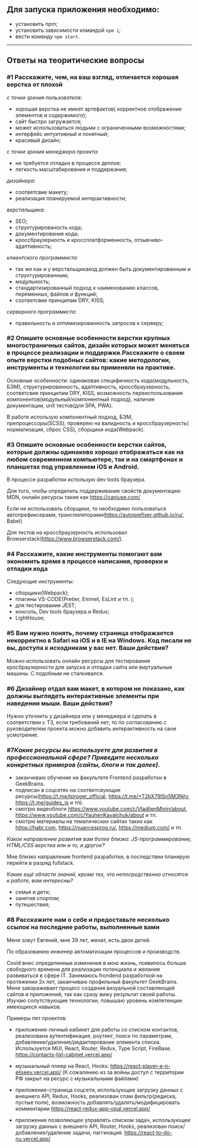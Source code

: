 ## Для запуска приложения необходимо:
* установить npm;
* установить зависимости командой `npm i`;
* вести команду `npm start`.

-------

## Ответы на теоритические вопросы

### #1 Расскажите, чем, на ваш взгляд, отличается хорошая верстка от плохой

*с точки зрения пользователя:*

* хорошая верстка не имеет артефактов( корректное отображение элементов и содержимого);
* сайт быстро загружается;
* может использоваться людьми с ограниченными возможностями;
* интерфейс интуитивный и понятный;
* красивый дизайн;

*с точки зрения менеджера проекта:*

* не требуется отладки в процессе деплоя;
* легкость масштабирования и поддержания;

*дизайнера:*

* соответсвие макету;
* реализация планируемой интерактивности;

*верстальщика:*

* SEO;
* структурированость кода;
* документирование кода;
* кроссбраузерность и кроссплатформенность, отзывчиво-адаптивность;

*клиентского программиста:*

* так же как и у верстальщикакод должен быть документированным и структурированным;
* модульность;
* стандартизированный подход к наименованию классов, переменных, файлов и функций;
* соответсвие принципам DRY, KISS;

*серверного программиста:*

* правильность и оптимизированность запросов к серверу;

### #2 Опишите основные особенности верстки крупных многостраничных сайтов, дизайн которых может меняться в процессе реализации и поддержки.Расскажите о своем опыте верстки подобных сайтов: какие методологии, инструменты и технологии вы применяли на практике. 

Основные особенности: одинаковая специфичность кода(модульность, БЭМ), структурированность, адаптивность, кроссбраузерность, соответсвие принципам DRY, KISS, возможность переиспользования компонентов(модульный/компонентный подход), наличие документации, unit тестов(для SPA, PWA).

В работе использую компонентный подход, БЭМ, препроцессоры(SCSS), проверяю на валидность и кроссбраузерность( нормализация, сброс CSS), сборщики кода(Webpack).

### #3 Опишите основные особенности верстки сайтов, которые должны одинаково хорошо отображаться как на любом современном компьютере, так и на смартфонах и планшетах под управлением iOS и Android. 

В процессе разработки использую dev toots браузера.

Для того, чтобы определить поддерживание свойств документацию MDN, онлайн ресурсы такие как https://caniuse.com/

Если не использовать сборщики, то необходимо пользоваться автопрефиксерами, транспиляторами(https://autoprefixer.github.io/ru/, Babel)

Для тестов на кроссбраузерность использовал Browserstack(https://www.browserstack.com/).

### #4 Расскажите, какие инструменты помогают вам экономить время в процессе написания, проверки и отладки кода

Следующие инструменты:
* сборщики(Webpack);
* плагины VS-CODE(Pretier, Emmet, EsLint и тп. );
* для тестирования JEST;
* консоль, Dev tools браузера и Redux;
* LightHouse;

### #5 Вам нужно понять, почему страница отображается некорректно в Safari на iOS и в IE на Windows. Код писали не вы, доступа к исходникам у вас нет. Ваши действия? 

Можно использовать онлайн ресурсы для тестирования кросбраузерности для запуска и отладки сайта или виртуальные машины.
С подобным не сталкивался.

### #6 Дизайнер отдал вам макет, в котором не показано, как должны выглядеть интерактивные элементы при наведении мыши. Ваши действия?

Нужно уточнить у дизайнера или у менеджера и сделать в соответствии с ТЗ, если требований нет, то по согласованию с руководителем проекта можно добавить интерактивность на свое усмотрение.

### #7*Какие ресурсы вы используете для развития в профессиональной сфере? Приведите несколько конкретных примеров (сайты, блоги и так далее).*

* заканчиваю обучение на факультете Frontend разработки в GeekBrains. 
* подписан в соцсетях на соответсвующие ресурсы(https://t.me/tproger_official, https://t.me/+T2bX79ISn5M3NjIy, https://t.me/guides_js и тп).
* смотрю видеоблоги https://www.youtube.com/c/VladilenMinin/about, https://www.youtube.com/c/YauhenKavalchuk/about и тп.
* смотрю материалы на тематических сайтах таких как https://habr.com, https://nuancesprog.ru/, https://medium.com/ и тп.



*Какое направление развития вам более близко: JS-программирование, HTML/CSS верстка или и то, и другое?*

Мне близко направление frontend разработки, в последствии планирую перейти в разряд fullstack.

*Какие ещё области знаний, кроме тех, что непосредственно относятся к работе, вам интересны?*

* семья и дети;
* занятия спортом;
* путешествия;


### #8 Расскажите нам о себе и предоставьте несколько ссылок на последние работы, выполненные вами

Меня зовут Евгений, мне 39 лет, женат, есть двое детей.

По образованию инженер автоматизации процессов и производств.

Covid внес определенные изменения в мою жизнь, появилось больше свободного времени для реализации потенциала и желания развиваться в сфере IT.
Занимаюсь frondend разработкой на протяжении 2х лет, заканчиваю профильный факультет GeekBrains. Меня завораживает процесс создания визуальной составляющей сайтов и приложений, так как сразу вижу результат своей работы. Изучаю сопутствующие технологии, повышаю уровень компетенции имеющихся навыков.

Примеры пет проектов:

* приложение-личный кабинет для работы со списком контактов, реализована аутентификация, роутинг, поиск по параметрам, добавление/удаление/редактирование элемента списка.
Используется MUI, React, Router, Redux, Type Script, FireBase.
https://contacts-list-cabinet.vercel.app/

* музыкальный плеер на React, Hooks:
https://react-player-e-n-eliseev.vercel.app/
(К сожалению из за войны доступ с территории РФ закрыт на ресурс с музыкальными файлами)

* приложение-страница соцсети, использующее загрузку данных с внешнего API, Redux, Hooks, реализован спам фильтр(редиска, пустые поля), возможность добавлять/удалять/модифицировать комментарии
https://react-redux-app-opal.vercel.app/

* приложение позволяющее управлять списком задач, использующее загрузку данных с внешнего API, Router, Hooks, реализован поиск/добавление/удаление задачи, паггинация.
https://react-to-do-nu.vercel.app/

